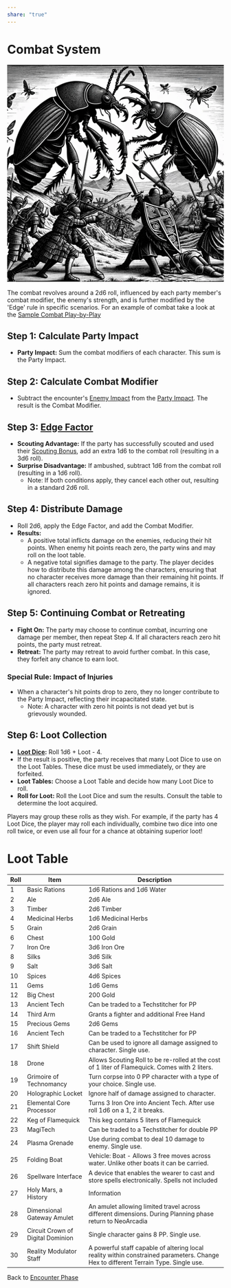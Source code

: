 ```yaml
---  
share: "true"  
---  
```

  
# Combat System  
  
![Pasted image 20240126175728](./Pasted%20image%2020240126175728.png)  
  
The combat revolves around a 2d6 roll, influenced by each party member's combat modifier, the enemy's strength, and is further modified by the 'Edge' rule in specific scenarios. For an example of combat take a look at the [Sample Combat Play-by-Play](./Sample%20Combat%20Play-by-Play.html)  
## **Step 1: Calculate Party Impact**  
  
- **Party Impact:** Sum the combat modifiers of each character. This sum is the Party Impact.  
  
## **Step 2: Calculate Combat Modifier**  
  
- Subtract the encounter's [Enemy Impact](./Enemy%20Impact.html) from the [Party Impact](./Party%20Impact.html). The result is the Combat Modifier.  
  
## **Step 3: [Edge Factor](./Edge%20Factor.html)**  
  
- **Scouting Advantage:** If the party has successfully scouted and used their [Scouting Bonus](./Scouting%20Bonus.html), add an extra 1d6 to the combat roll (resulting in a 3d6 roll).  
- **Surprise Disadvantage:** If ambushed, subtract 1d6 from the combat roll (resulting in a 1d6 roll).  
   - Note: If both conditions apply, they cancel each other out, resulting in a standard 2d6 roll.  
  
## Step 4: Distribute Damage  
  
- Roll 2d6, apply the Edge Factor, and add the Combat Modifier.  
- **Results:**   
   - A positive total inflicts damage on the enemies, reducing their hit points. When enemy hit points reach zero, the party wins and may roll on the loot table.  
   - A negative total signifies damage to the party. The player decides how to distribute this damage among the characters, ensuring that no character receives more damage than their remaining hit points. If all characters reach zero hit points and damage remains, it is ignored.  
  
## **Step 5: Continuing Combat or Retreating**  
  
- **Fight On:** The party may choose to continue combat, incurring one damage per member, then repeat Step 4. If all characters reach zero hit points, the party must retreat.  
- **Retreat:** The party may retreat to avoid further combat. In this case, they forfeit any chance to earn loot.  
  
### Special Rule: Impact of Injuries  
  
- When a character's hit points drop to zero, they no longer contribute to the Party Impact, reflecting their incapacitated state.  
   - Note: A character with zero hit points is not dead yet but is grievously wounded.  
  
## Step 6: Loot Collection  
  
- **[Loot Dice](./Loot%20Dice.html):** Roll 1d6 + Loot - 4.  
- If the result is positive, the party receives that many Loot Dice to use on the Loot Tables. These dice must be used immediately, or they are forfeited.  
- **Loot Tables:** Choose a Loot Table and decide how many Loot Dice to roll.  
- **Roll for Loot:** Roll the Loot Dice and sum the results. Consult the table to determine the loot acquired.  
  
Players may group these rolls as they wish. For example, if the party has 4 Loot Dice, the player may roll each individually, combine two dice into one roll twice, or even use all four for a chance at obtaining superior loot!  
  
# Loot Table  
  
| Roll | Item | Description |  
| ---- | ---- | ---- |  
| 1 | Basic Rations | 1d6 Rations and 1d6 Water |  
| 2 | Ale | 2d6 Ale |  
| 3 | Timber | 2d6 Timber |  
| 4 | Medicinal Herbs | 1d6 Medicinal Herbs |  
| 5 | Grain | 2d6 Grain |  
| 6 | Chest | 100 Gold |  
| 7 | Iron Ore | 3d6 Iron Ore |  
| 8 | Silks |  3d6 Silk |  
| 9 | Salt | 3d6 Salt |  
| 10 | Spices | 4d6 Spices |  
| 11 | Gems | 1d6 Gems |  
| 12 | Big Chest | 200 Gold |  
| 13 | Ancient Tech | Can be traded to a Techstitcher for PP |  
| 14 | Third Arm | Grants a fighter and additional Free Hand |  
| 15 | Precious Gems | 2d6 Gems |  
| 16 | Ancient Tech | Can be traded to a Techstitcher for PP |  
| 17 | Shift Shield | Can be used to ignore all damage assigned to character. Single use. |  
| 18 | Drone | Allows Scouting Roll to be re-rolled at the cost of 1 liter of Flamequick. Comes with 2 liters. |  
| 19 | Grimoire of Technomancy | Turn corpse into 0 PP character with a type of your choice. Single use. |  
| 20 | Holographic Locket | Ignore half of damage assigned to character. |  
| 21 | Elemental Core Processor | Turns 3 Iron Ore into Ancient Tech. After use roll 1d6 on a 1, 2 it breaks. |  
| 22 | Keg of Flamequick | This keg contains 5 liters of Flamequick  |  
| 23 | MagiTech | Can be traded to a Techstitcher for double PP |  
| 24 | Plasma Grenade | Use during combat to deal 10 damage to enemy. Single use. |  
| 25 | Folding Boat | Vehicle: Boat - Allows 3 free moves across water. Unlike other boats it can be carried. |  
| 26 | Spellware Interface | A device that enables the wearer to cast and store spells electronically. Spells not included |  
| 27 | Holy Mars, a History |  Information |  
| 28 | Dimensional Gateway Amulet | An amulet allowing limited travel across different dimensions. During Planning phase return to NeoArcadia  |  
| 29 | Circuit Crown of Digital Dominion | Single character gains 8 PP. Single use. |  
| 30 | Reality Modulator Staff | A powerful staff capable of altering local reality within constrained parameters. Change Hex to different Terrain Type. Single use. |  
  
Back to [Encounter Phase](./Encounter%20Phase.html)